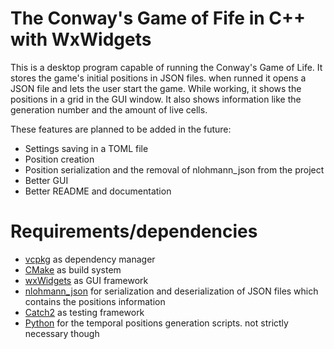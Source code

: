 # The Conway's Game of Fife in C++ with WxWidgets

This is a desktop program capable of running the Conway's Game of Life. It 
stores the game's initial positions in JSON files. when runned it opens a JSON
file and lets the user start the game. While working, it shows the positions in
a grid in the GUI window. It also shows information like the generation number 
and the amount of live cells.

These features are planned to be added in the future:
- Settings saving in a TOML file
- Position creation
- Position serialization and the removal of nlohmann_json from the project
- Better GUI
- Better README and documentation

# Requirements/dependencies
- [vcpkg](https://vcpkg.io/) as dependency manager
- [CMake](https://cmake.org/) as build system
- [wxWidgets](https://www.wxwidgets.org) as GUI framework
- [nlohmann_json](https://github.com/nlohmann/json) for serialization and
  deserialization of JSON files which contains the positions information
- [Catch2](https://github.com/catchorg/Catch2) as testing framework
- [Python](https://www.python.org/) for the temporal positions generation 
  scripts. not strictly necessary though